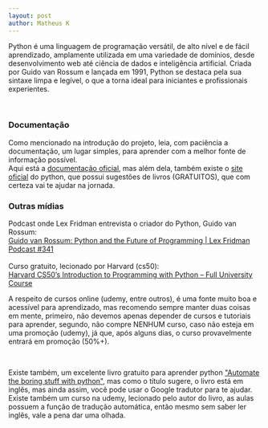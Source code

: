 ```yaml
---
layout: post 
author: Matheus K
---
```

<p>Python é uma linguagem de programação versátil, de alto nível e de fácil aprendizado, amplamente utilizada em uma variedade de domínios, desde desenvolvimento web até ciência de dados e inteligência artificial. Criada por Guido van Rossum e lançada em 1991, Python se destaca pela sua sintaxe limpa e legível, o que a torna ideal para iniciantes e profissionais experientes.</p>
<br>

  <h3>Documentação</h3>
<p>
  Como mencionado na introdução do projeto, leia, com paciência a documentação, um lugar simples, para aprender com a melhor fonte de informação possível.
  <br>
Aqui está a <a href='https://docs.python.org/pt-br/3/'>documentação oficial</a>, mas além dela, também existe o <a href="https://www.python.org/doc/">site oficial</a> do python, que possui sugestões de livros (GRATUITOS), que com certeza vai te ajudar na jornada.

</p>
<h3>Outras mídias</h3>
<p>Podcast onde Lex Fridman entrevista o criador do Python, Guido van Rossum:
  <br>
<a href='https://www.youtube.com/watch?v=-DVyjdw4t9I' >Guido van Rossum: Python and the Future of Programming | Lex Fridman Podcast #341</a>
<br> <br>
Curso gratuito, lecionado por Harvard (cs50):
  <br>
<a href="https://www.youtube.com/watch?v=nLRL_NcnK-4&t=25902s">Harvard CS50’s Introduction to Programming with Python – Full University Course</a>
</p>
<p>A respeito de cursos online (udemy, entre outros), é uma fonte muito boa e acessível para aprendizado, mas recomendo sempre manter duas coisas em mente, primeiro, não devemos apenas depender de cursos e tutoriais para aprender, segundo, não compre NENHUM curso, caso não esteja em uma promoção (udemy), já que, após alguns dias, o curso provavelmente entrará em promoção (50%+).
</p>
<br>
<p>Existe também, um excelente livro gratuito para aprender python <a href="https://automatetheboringstuff.com/2e/chapter1/">"Automate the boring stuff with python"</a>, mas como o título sugere, o livro está em inglês, mas ainda assim, você pode usar o Google tradutor para te ajudar.
Existe também um curso na udemy, lecionado pelo autor do livro, as aulas possuem a função de tradução automática, então mesmo sem saber ler inglês, vale a pena dar uma olhada.</p>

